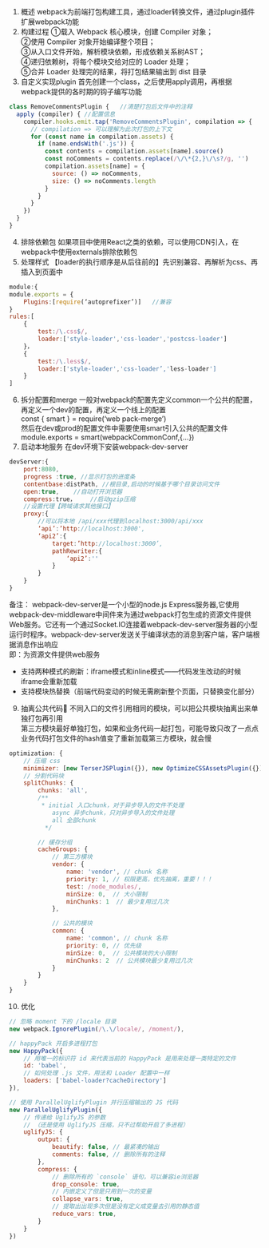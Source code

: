 1. 概述
webpack为前端打包构建工具，通过loader转换文件，通过plugin插件扩展webpack功能    
2. 构建过程
①载入 Webpack 核心模块，创建 Compiler 对象；    
②使用 Compiler 对象开始编译整个项目；    
③从入口文件开始，解析模块依赖，形成依赖关系树AST；   
④递归依赖树，将每个模块交给对应的 Loader 处理；   
⑤合并 Loader 处理完的结果，将打包结果输出到 dist 目录    
3. 自定义实现plugin
首先创建一个class，之后使用apply调用，再根据webpack提供的各时期的钩子编写功能     
```js
class RemoveCommentsPlugin {   //清楚打包后文件中的注释
  apply (compiler) { //配置信息
    compiler.hooks.emit.tap('RemoveCommentsPlugin', compilation => {
      // compilation => 可以理解为此次打包的上下文
      for (const name in compilation.assets) {
        if (name.endsWith('.js')) {
          const contents = compilation.assets[name].source()
          const noComments = contents.replace(/\/\*{2,}\/\s?/g, '')
          compilation.assets[name] = {
            source: () => noComments,
            size: () => noComments.length
          }
        }
      }
    })
  }
}
```
4. 排除依赖包
如果项目中使用React之类的依赖，可以使用CDN引入，在webpack中使用externals排除依赖包    
5. 处理样式
【loader的执行顺序是从后往前的】先识别兼容、再解析为css、再插入到页面中
```js
module:{
module.exports = {
    Plugins:[require(‘autoprefixer’)]   //兼容
}
rules:[
    {
        test:/\.css$/,
        loader:['style-loader','css-loader','postcss-loader']
    }，
    {
        test:/\.less$/,
        loader:['style-loader','css-loader’,'less-loader']
    }
]
```
6. 拆分配置和merge
一般对webpack的配置先定义common一个公共的配置，再定义一个dev的配置，再定义一个线上的配置    
const { smart }  = require(‘web pack-merge’)    
然后在dev或prod的配置文件中需要使用smart引入公共的配置文件    
module.exports = smart(webpackCommonConf,{…})    
7. 启动本地服务
在dev环境下安装webpack-dev-server
```js
devServer:{
    port:8080,
    progress :true, //显示打包的进度条
    contentbase:distPath, //根目录,启动的时候基于哪个目录访问文件
    open:true,    //自动打开浏览器
    compress:true，    //启动gzip压缩
    //设置代理【跨域请求其他接口】
    proxy:{
        //可以将本地 /api/xxx代理到localhost:3000/api/xxx
        ‘api’:’http://localhost:3000',
        ‘api2’:{
            target:’http://localhost:3000’,
            pathRewriter:{
                ‘api2’:''
            }
        }
    }
}
```
备注：
webpack-dev-server是一个小型的node.js Express服务器,它使用webpack-dev-middleware中间件来为通过webpack打包生成的资源文件提供Web服务。它还有一个通过Socket.IO连接着webpack-dev-server服务器的小型运行时程序。webpack-dev-server发送关于编译状态的消息到客户端，客户端根据消息作出响应   
即：为资源文件提供web服务   
- 支持两种模式的刷新：iframe模式和inline模式——代码发生改动的时候iframe会重新加载   
- 支持模块热替换（前端代码变动的时候无需刷新整个页面，只替换变化部分）    
9. 抽离公共代码🔔
不同入口的文件引用相同的模块，可以把公共模块抽离出来单独打包再引用    
第三方模块最好单独打包，如果和业务代码一起打包，可能导致只改了一点点业务代码打包文件的hash值变了重新加载第三方模块，就会慢    
```js
optimization: {
    // 压缩 css
    minimizer: [new TerserJSPlugin({}), new OptimizeCSSAssetsPlugin({})],
    // 分割代码块
    splitChunks: {
        chunks: 'all',
        /**
         * initial 入口chunk，对于异步导入的文件不处理
            async 异步chunk，只对异步导入的文件处理
            all 全部chunk
          */

        // 缓存分组
        cacheGroups: {
            // 第三方模块
            vendor: {
                name: 'vendor', // chunk 名称
                priority: 1, // 权限更高，优先抽离，重要！！！
                test: /node_modules/,
                minSize: 0,  // 大小限制
                minChunks: 1  // 最少复用过几次
            },

            // 公共的模块
            common: {
                name: 'common', // chunk 名称
                priority: 0, // 优先级
                minSize: 0,  // 公共模块的大小限制
                minChunks: 2  // 公共模块最少复用过几次
            }
        }
    }
}
```
10. 优化
```js
// 忽略 moment 下的 /locale 目录
new webpack.IgnorePlugin(/\.\/locale/, /moment/),

// happyPack 开启多进程打包
new HappyPack({
    // 用唯一的标识符 id 来代表当前的 HappyPack 是用来处理一类特定的文件
    id: 'babel',
    // 如何处理 .js 文件，用法和 Loader 配置中一样
    loaders: ['babel-loader?cacheDirectory']
}),

// 使用 ParallelUglifyPlugin 并行压缩输出的 JS 代码
new ParallelUglifyPlugin({
    // 传递给 UglifyJS 的参数
    // （还是使用 UglifyJS 压缩，只不过帮助开启了多进程）
    uglifyJS: {
        output: {
            beautify: false, // 最紧凑的输出
            comments: false, // 删除所有的注释
        },
        compress: {
            // 删除所有的 `console` 语句，可以兼容ie浏览器
            drop_console: true,
            // 内嵌定义了但是只用到一次的变量
            collapse_vars: true,
            // 提取出出现多次但是没有定义成变量去引用的静态值
            reduce_vars: true,
        }
    }
})
```